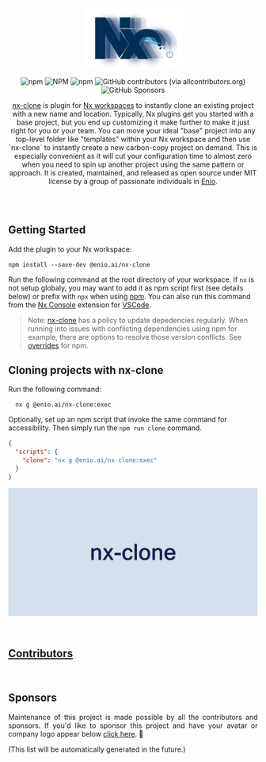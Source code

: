 <br>

<p align="center">
  <img width="197" src="https://github.com/enio-ireland/enio/blob/develop/images/nx-clone.png?raw=true">
</p>

<p align="center">
  <img alt="npm" src="https://img.shields.io/npm/v/@enio.ai/nx-clone?style=flat-square">
  <img alt="NPM" src="https://img.shields.io/npm/l/@enio.ai/nx-clone?style=flat-square">
  <img alt="npm" src="https://img.shields.io/npm/dm/@enio.ai/nx-clone?style=flat-square">
  <img alt="GitHub contributors (via allcontributors.org)" src="https://img.shields.io/github/all-contributors/enio-ireland/enio/develop?color=%23&style=flat-square">
  <img alt="GitHub Sponsors" src="https://img.shields.io/github/sponsors/enio-ireland?style=flat-square">
</p>

<p align="center">
  <a href="https://github.com/enio-ireland/enio/tree/develop/packages/nx-clone">nx-clone</a> is plugin for <a href="https://nx.dev">Nx workspaces</a> to instantly clone an existing project with a new name and location. Typically, Nx plugins get you started with a base project, but you end up customizing it make further to make it just right for you or your team. You can move your ideal "base" project into any top-level folder like "templates" within your Nx workspace and then use `nx-clone` to instantly create a new carbon-copy project on demand. This is especially convenient as it will cut your configuration time to almost zero when you need to spin up another project using the same pattern or approach. It is created, maintained, and released as open source under MIT license by a group of passionate individuals in <a href="https://github.com/enio-ireland/enio">Enio</a>.
</p>

<br>
<br>

## Getting Started

Add the plugin to your Nx workspace:

```shell script
npm install --save-dev @enio.ai/nx-clone
```

Run the following command at the root directory of your workspace. If `nx` is not setup globaly, you may want to add it as npm script first (see details below) or prefix with `npx` when using [npm](https://npmjs.com). You can also run this command from the [Nx Console](https://marketplace.visualstudio.com/items?itemName=nrwl.angular-console) extension for [VSCode](https://code.visualstudio.com).

> Note: [nx-clone](https://github.com/enio-ireland/enio/tree/develop/packages/nx-clone) has a policy to update depedencies regularly. When running into issues with conflicting dependencies using npm for example, there are options to resolve those version conflicts. See [overrides](https://docs.npmjs.com/cli/v9/configuring-npm/package-json#overrides) for npm.

## Cloning projects with nx-clone

Run the following command:

```shell script
  nx g @enio.ai/nx-clone:exec
```

Optionally, set up an npm script that invoke the same command for accessibility. Then simply run the `npm run clone` command.

```json
{
  "scripts": {
    "clone": "nx g @enio.ai/nx-clone:exec"
  }
}
```

<p align="center">
  <img src="https://github.com/enio-ireland/enio/blob/develop/images/nx-clone-exec-demo.gif?raw=true">
</p>

<br>

## [Contributors](https://github.com/enio-ireland/enio/blob/develop/CONTRIBUTORS.md)

<br>

## Sponsors

<p style="text-align: justify">
  Maintenance of this project is made possible by all the contributors and sponsors. If you'd like to sponsor this project and have your avatar or company logo appear below <a href="https://github.com/sponsors/enio-ireland">click here</a>. 💖
</p>

(This list will be automatically generated in the future.)
